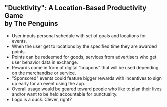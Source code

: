**"Ducktivity": A Location-Based Productivity Game** <br>by The Penguins
----------------------------------------------------------------

 - User inputs personal schedule with set of goals and locations for events.
 - When the user get to locations by the specified time they are awarded points.
 - Points can be redeemed for goods, services from advertisers who get user behavior data in exchange. 
 - Rewards come in form of digital “coupons” that will be used depending on the merchandise or service. 
 - "Sponsored" events could feature bigger rewards with incentives to sign up early for an event using the app.
 - Overall usage would be geared toward people who like to plan
   their lives and/or want to be held accountable for punctuality.
 - Logo is a duck.  Clever, right?
